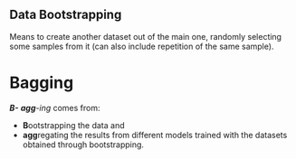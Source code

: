 ## Data Bootstrapping

Means to create another dataset out of the main one, randomly selecting some samples from it (can also include repetition of the same sample).

# Bagging

_**B-** **agg**-ing_ comes from:
 - **B**ootstrapping the data 
and
 - **agg**regating the results from different models trained with the datasets obtained through bootstrapping. 